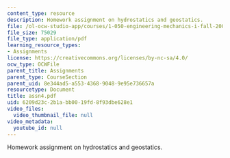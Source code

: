 ```yaml
---
content_type: resource
description: Homework assignment on hydrostatics and geostatics.
file: /ol-ocw-studio-app/courses/1-050-engineering-mechanics-i-fall-2007/6209d23c2b1abb0019fd8f93dbe628e1_assn4.pdf
file_size: 75029
file_type: application/pdf
learning_resource_types:
- Assignments
license: https://creativecommons.org/licenses/by-nc-sa/4.0/
ocw_type: OCWFile
parent_title: Assignments
parent_type: CourseSection
parent_uid: 8e344ad5-a553-4368-9048-9e95e736657a
resourcetype: Document
title: assn4.pdf
uid: 6209d23c-2b1a-bb00-19fd-8f93dbe628e1
video_files:
  video_thumbnail_file: null
video_metadata:
  youtube_id: null
---
```

Homework assignment on hydrostatics and geostatics.